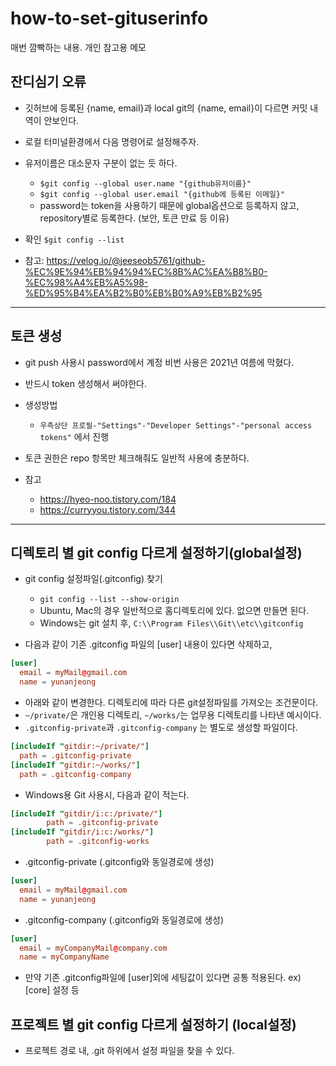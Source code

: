 # how-to-set-gituserinfo

매번 깜빡하는 내용. 개인 참고용 메모

## 잔디심기 오류

- 깃허브에 등록된 {name, email}과 local git의 {name, email}이 다르면 커밋 내역이 안보인다.
- 로컬 터미널환경에서 다음 명령어로 설정해주자.
- 유저이름은 대소문자 구분이 없는 듯 하다.
  - `$git config --global user.name "{github유저이름}"`
  - `$git config --global user.email "{github에 등록된 이메일}"`
  - password는 token을 사용하기 때문에 global옵션으로 등록하지 않고, repository별로 등록한다. (보안, 토큰 만료 등 이유)

- 확인
  `$git config --list`

- 참고: https://velog.io/@jeeseob5761/github-%EC%9E%94%EB%94%94%EC%8B%AC%EA%B8%B0-%EC%98%A4%EB%A5%98-%ED%95%B4%EA%B2%B0%EB%B0%A9%EB%B2%95

------------------------------

## 토큰 생성

- git push 사용시 password에서 계정 비번 사용은 2021년 여름에 막혔다.
- 반드시 token 생성해서 써야한다.

- 생성방법
  - `우측상단 프로필-"Settings"-"Developer Settings"-"personal access tokens"` 에서 진행
- 토큰 권한은 repo 항목만 체크해줘도 일반적 사용에 충분하다.

- 참고
  - https://hyeo-noo.tistory.com/184
  - https://curryyou.tistory.com/344

------------------------------

## 디렉토리 별 git config 다르게 설정하기(global설정)

- git config 설정파일(.gitconfig) 찾기
  - `git config --list --show-origin`
  - Ubuntu, Mac의 경우 일반적으로 홈디렉토리에 있다. 없으면 만들면 된다.
  - Windows는 git 설치 후, `C:\\Program Files\\Git\\etc\\gitconfig`

- 다음과 같이 기존 .gitconfig 파일의 [user] 내용이 있다면 삭제하고,

```conf
[user]
  email = myMail@gmail.com
  name = yunanjeong
```

- 아래와 같이 변경한다. 디렉토리에 따라 다른 git설정파일를 가져오는 조건문이다.
- `~/private/`은 개인용 디렉토리, `~/works/`는 업무용 디렉토리를 나타낸 예시이다.
- `.gitconfig-private`과 `.gitconfig-company` 는 별도로 생성할 파일이다.

```conf
[includeIf "gitdir:~/private/"]
  path = .gitconfig-private
[includeIf "gitdir:~/works/"]
  path = .gitconfig-company
```

- Windows용 Git 사용시, 다음과 같이 적는다.

```conf
[includeIf "gitdir/i:c:/private/"]
        path = .gitconfig-private
[includeIf "gitdir/i:c:/works/"]
        path = .gitconfig-works
```

- .gitconfig-private (.gitconfig와 동일경로에 생성)

```conf
[user]
  email = myMail@gmail.com
  name = yunanjeong
```

- .gitconfig-company (.gitconfig와 동일경로에 생성)

```conf
[user]
  email = myCompanyMail@company.com
  name = myCompanyName
```

- 만약 기존 .gitconfig파일에 [user]외에 세팅값이 있다면 공통 적용된다. ex) [core] 설정 등

## 프로젝트 별 git config 다르게 설정하기 (local설정)

- 프로젝트 경로 내, .git 하위에서 설정 파일을 찾을 수 있다.
